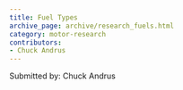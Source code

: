 ```yaml
---
title: Fuel Types
archive_page: archive/research_fuels.html
category: motor-research
contributors:
- Chuck Andrus
---
```

Submitted by: Chuck Andrus
